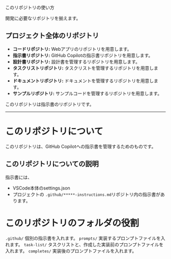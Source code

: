 このリポジトリの使い方

開発に必要なリポジトリを揃えます。

## プロジェクト全体のリポジトリ

- **コードリポジトリ:** Webアプリのリポジトリを用意します。
- **指示書リポジトリ:** GitHub Copilotの指示書リポジトリを用意します。
- **設計書リポジトリ:** 設計書を管理するリポジトリを用意します。
- **タスクリストリポジトリ:** タスクリストを管理するリポジトリを用意します。
- **ドキュメントリポジトリ:** ドキュメントを管理するリポジトリを用意します。
- **サンプルリポジトリ:** サンプルコードを管理するリポジトリを用意します。

このリポジトリは指示書のリポジトリです。




----------------------------------------

# このリポジトリについて

このリポジトリは、GitHub Copilotへの指示書を管理するためのものです。

## このリポジトリについての説明

指示書には、
* VSCode本体のsettings.json
* プロジェクトの `.github/*****-instructions.md`リポジトリ内の指示書があります。



# このリポジトリのフォルダの役割

`.github/` 個別の指示書を入れます。
`prompts/` 実装するプロンプトファイルを入れます。
`task-list/` タスクリストと、作成した実装前のプロンプトファイルを入れます。
`completes/` 実装後のプロンプトファイルを入れます。

